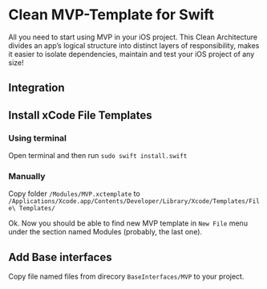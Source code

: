 # Clean MVP-Template for Swift

All you need to start using MVP in your iOS project. 
This Clean Architecture divides an app’s logical structure into distinct layers of responsibility, makes it easier to isolate dependencies, maintain and test your iOS project of any size!

## Integration


## Install xCode File Templates

### Using terminal
Open terminal and then run ```sudo swift install.swift```

### Manually
Copy folder `/Modules/MVP.xctemplate` to `/Applications/Xcode.app/Contents/Developer/Library/Xcode/Templates/File\ Templates/`

Ok. Now you should be able to find new MVP template in `New File` menu under the section named Modules (probably, the last one).

## Add Base interfaces
Copy file named files from direcory `BaseInterfaces/MVP` to your project.

